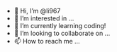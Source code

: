 - 👋 Hi, I’m @li967
- 👀 I’m interested in ...
- 🌱 I’m currently learning coding!
- 💞️ I’m looking to collaborate on ...
- 📫 How to reach me ...

<!---
li967/li967 is a ✨ special ✨ repository because its `README.md` (this file) appears on your GitHub profile.
You can click the Preview link to take a look at your changes.
--->

